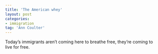 ```yaml
---
title: 'The American whey'
layout: post
categories:
- immigration
tag: 'Ann Coulter'
---
```


Today’s immigrants aren’t coming here to breathe free, they’re coming to live for free.